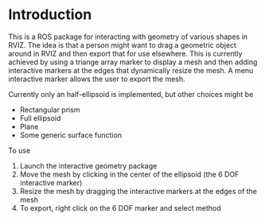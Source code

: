 # Introduction

This is a ROS package for interacting with geometry of various shapes in RVIZ. The idea is that a person might want to drag a geometric object around in RVIZ and then export that for use elsewhere. This is currently achieved by using a triange array marker to display a mesh and then adding interactive markers at the edges that dynamically resize the mesh. A menu interactive marker allows the user to export the mesh.


Currently only an half-ellipsoid is implemented, but other choices might be

* Rectangular prism
* Full ellipsoid
* Plane
* Some generic surface function

To use

1) Launch the interactive geometry package
2) Move the mesh by clicking in the center of the ellipsoid (the 6 DOF interactive marker)
3) Resize the mesh by dragging the interactive markers at the edges of the mesh
4) To export, right click on the 6 DOF marker and select method
